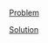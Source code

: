 [Problem](https://leetcode.com/problems/spiral-matrix)

[Solution](https://leetcode.com/problems/spiral-matrix/solutions/3506247/https-leetcode-com-problems-spiral-matrix-description/)
